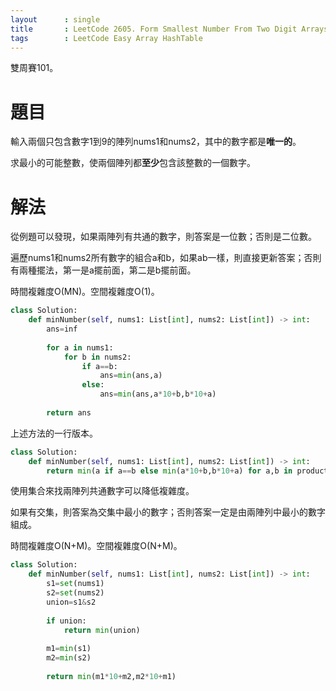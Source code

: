 ```yaml
--- 
layout      : single
title       : LeetCode 2605. Form Smallest Number From Two Digit Arrays
tags        : LeetCode Easy Array HashTable
---
```

雙周賽101。

# 題目
輸入兩個只包含數字1到9的陣列nums1和nums2，其中的數字都是**唯一的**。  

求最小的可能整數，使兩個陣列都**至少**包含該整數的一個數字。  

# 解法
從例題可以發現，如果兩陣列有共通的數字，則答案是一位數；否則是二位數。  

遍歷nums1和nums2所有數字的組合a和b，如果ab一樣，則直接更新答案；否則有兩種擺法，第一是a擺前面，第二是b擺前面。  

時間複雜度O(MN)。空間複雜度O(1)。  

```python
class Solution:
    def minNumber(self, nums1: List[int], nums2: List[int]) -> int:
        ans=inf
        
        for a in nums1:
            for b in nums2:
                if a==b:
                    ans=min(ans,a)
                else:
                    ans=min(ans,a*10+b,b*10+a)  
        
        return ans
```

上述方法的一行版本。  

```python
class Solution:
    def minNumber(self, nums1: List[int], nums2: List[int]) -> int:
        return min(a if a==b else min(a*10+b,b*10+a) for a,b in product(nums1,nums2))
```

使用集合來找兩陣列共通數字可以降低複雜度。  

如果有交集，則答案為交集中最小的數字；否則答案一定是由兩陣列中最小的數字組成。  

時間複雜度O(N+M)。空間複雜度O(N+M)。  

```python
class Solution:
    def minNumber(self, nums1: List[int], nums2: List[int]) -> int:
        s1=set(nums1)
        s2=set(nums2)
        union=s1&s2
        
        if union:
            return min(union)
        
        m1=min(s1)
        m2=min(s2)
        
        return min(m1*10+m2,m2*10+m1)
```